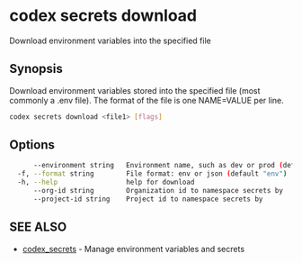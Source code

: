 # codex secrets download

Download environment variables into the specified file

## Synopsis

Download environment variables stored into the specified file (most commonly a .env file). The format of the file is one NAME=VALUE per line.

```bash
codex secrets download <file1> [flags]
```

## Options

```bash
      --environment string   Environment name, such as dev or prod (default "dev")
  -f, --format string        File format: env or json (default "env")
  -h, --help                 help for download
      --org-id string        Organization id to namespace secrets by
      --project-id string    Project id to namespace secrets by
```

## SEE ALSO

* [codex_secrets](./codex_secrets.md)	 - Manage environment variables and secrets

